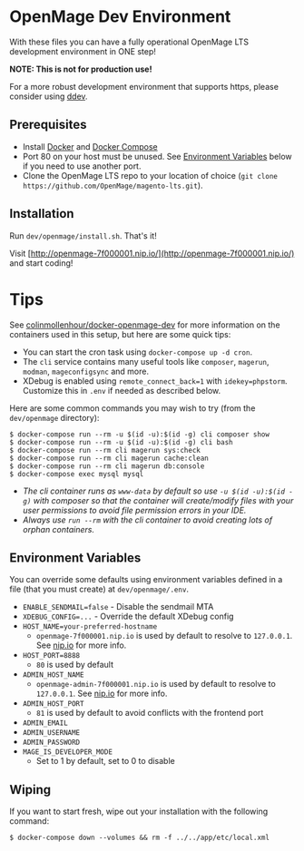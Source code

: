 OpenMage Dev Environment
===

With these files you can have a fully operational OpenMage LTS development environment in ONE step!

**NOTE: This is not for production use!**

For a more robust development environment that supports https, please consider using [ddev](https://ddev.readthedocs.io/en/stable/users/cli-usage/#magento-1-quickstart).

## Prerequisites

- Install [Docker](https://docs.docker.com/get-docker/) and [Docker Compose](https://docs.docker.com/compose/install/)
- Port 80 on your host must be unused. See [Environment Variables](#environment-variables) below if you need to use another port.
- Clone the OpenMage LTS repo to your location of choice (`git clone https://github.com/OpenMage/magento-lts.git`).

## Installation

Run `dev/openmage/install.sh`. That's it!

Visit [http://openmage-7f000001.nip.io/](http://openmage-7f000001.nip.io/) and start coding!

Tips
===

See [colinmollenhour/docker-openmage-dev](https://github.com/colinmollenhour/docker-openmage-dev) for more information
on the containers used in this setup, but here are some quick tips:

- You can start the cron task using `docker-compose up -d cron`.
- The `cli` service contains many useful tools like `composer`, `magerun`, `modman`, `mageconfigsync` and more.
- XDebug is enabled using `remote_connect_back=1` with `idekey=phpstorm`. Customize this in `.env` if needed as described below.

Here are some common commands you may wish to try (from the `dev/openmage` directory):

```
$ docker-compose run --rm -u $(id -u):$(id -g) cli composer show
$ docker-compose run --rm -u $(id -u):$(id -g) cli bash
$ docker-compose run --rm cli magerun sys:check
$ docker-compose run --rm cli magerun cache:clean
$ docker-compose run --rm cli magerun db:console
$ docker-compose exec mysql mysql
```

- *The cli container runs as `www-data` by default so use `-u $(id -u):$(id -g)` with composer so that the container will create/modify files with your user permissions to avoid file permission errors in your IDE.*
- *Always use `run --rm` with the cli container to avoid creating lots of orphan containers.*

Environment Variables
---

You can override some defaults using environment variables defined in a file (that you must create) at `dev/openmage/.env`.

- `ENABLE_SENDMAIL=false` - Disable the sendmail MTA
- `XDEBUG_CONFIG=...` - Override the default XDebug config
- `HOST_NAME=your-preferred-hostname`
  - `openmage-7f000001.nip.io` is used by default to resolve to `127.0.0.1`. See [nip.io](https://nip.io) for more info.
- `HOST_PORT=8888`
   - `80` is used by default 
- `ADMIN_HOST_NAME`
  - `openmage-admin-7f000001.nip.io` is used by default to resolve to `127.0.0.1`. See [nip.io](https://nip.io) for more info.
- `ADMIN_HOST_PORT`
  - `81` is used by default to avoid conflicts with the frontend port
- `ADMIN_EMAIL`
- `ADMIN_USERNAME`
- `ADMIN_PASSWORD`
- `MAGE_IS_DEVELOPER_MODE`
  - Set to 1 by default, set to 0 to disable

Wiping
---

If you want to start fresh, wipe out your installation with the following command:

```
$ docker-compose down --volumes && rm -f ../../app/etc/local.xml
```
